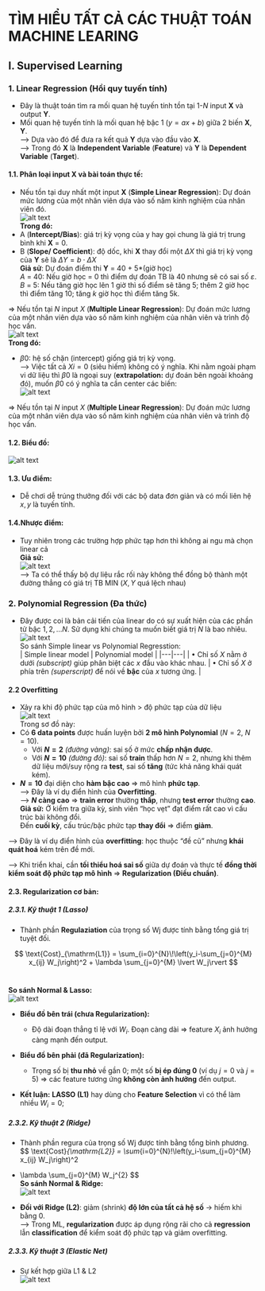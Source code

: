 # TÌM HIỂU TẤT CẢ CÁC THUẬT TOÁN MACHINE LEARING
## I.	Supervised Learning
### 1.	Linear Regression (Hồi quy tuyến tính)
-	Đây là thuật toán tìm ra mối quan hệ tuyến tính tồn tại $1$-$N$ input **X** và output **Y**.
-	Mối quan hệ tuyến tính là mối quan hệ bậc 1 ($y = ax + b$) giữa 2 biến **X**, **Y**.  </br>
⟶ Dựa vào đó để đưa ra kết quả **Y** dựa vào đầu vào **X**. </br>
⟶ Trong đó **X** là **Independent Variable** (**Feature**) và **Y** là **Dependent Variable** (**Target**). </br>
#### 1.1. Phân loại input X và bài toán thực tế:
-	Nếu tồn tại duy nhất một input **X** (**Simple Linear Regression**): Dự đoán mức lương của một nhân viên dựa vào số năm kinh nghiệm của nhân viên đó. </br> 
![alt text](https://github.com/aquattda/LTT_Sklearn_ML/blob/main/images/Simple_Linear.png) </br>
**Trong đó:** </br>
-	A (**Intercept/Bias**): giá trị kỳ vọng của y hay gọi chung là giá trị trung bình khi **X** = 0.
-	B (**Slope/ Coefficient**): độ dốc, khi **X** thay đổi một $\Delta X$ thì giá trị kỳ vọng của **Y** sẽ là $\Delta Y = b \cdot \Delta X$ </br>
**Giả sử**: Dự đoán điểm thi **Y** = 40 + 5*(giờ học) </br>
$A$ = 40: Nếu giờ học = 0 thì điểm dự đoán TB là 40 nhưng sẽ có sai số $\varepsilon$.</br>
$B$ = 5: Nếu tăng giờ học lên 1 giờ thì số điểm sẽ tăng 5; thêm 2 giờ học thì điểm tăng 10; tăng $k$ giờ  học thì điểm tăng 5k. </br>

⇒ Nếu tồn tại $N$ input $X$ (**Multiple Linear Regression**): Dự đoán mức lương của một nhân viên dựa vào số năm kinh nghiệm của nhân viên và trình độ học vấn. </br>
![alt text](https://github.com/aquattda/LTT_Sklearn_ML/blob/main/images/Multiple_Linear.png) </br>
**Trong đó:** </br>
-	$β0$: hệ số chặn (intercept) giống giá trị kỳ vọng. </br>
⟶ Việc tất cả $Xi = 0$ (siêu hiếm) không có ý nghĩa. Khi nằm ngoài phạm vi dữ liệu thì $β0$ là ngoại suy (**extrapolation:** dự đoán bên ngoài khoảng đó), muốn $β0$ có ý nghĩa ta cần center các biến: </br>
![alt text](https://github.com/aquattda/LTT_Sklearn_ML/blob/main/images/extrapolatrionpng.png) </br>

⇒ Nếu tồn tại $N$ input $X$ (**Multiple Linear Regression**): Dự đoán mức lương của một nhân viên dựa vào số năm kinh nghiệm của nhân viên và trình độ học vấn.
#### 1.2. Biểu đồ: </br>
![alt text](https://github.com/aquattda/LTT_Sklearn_ML/blob/main/images/chart_linear_regression.png) </br>
#### 1.3. Ưu điểm: </br>
-	Dễ chơi dễ trúng thưởng đối với các bộ data đơn giản và có mối liên hệ $x, y$ là tuyến tính. </br>
#### 1.4.Nhược điểm:  </br>
- Tuy nhiên trong các trường hợp phức tạp hơn thì không ai ngu mà chọn linear cả </br>
**Giả sử:**  </br>
![alt text](https://github.com/aquattda/LTT_Sklearn_ML/blob/main/images/chart_linear_regression_difficult.png) </br>
⟶ Ta có thể thấy bộ dự liệu rắc rối này không thể đồng bộ thành một đường thẳng có giá trị TB MIN ($X, Y$ quá lệch nhau) </br>
### 2.	Polynomial Regression (Đa thức)
- Đây được coi là bản cải tiến của linear do có sự xuất hiện của các phần tử bậc $1, 2, … N$. Sử dụng khi chúng ta muốn biết giá trị $N$ là bao nhiêu.
![alt text](https://github.com/aquattda/LTT_Sklearn_ML/blob/main/images/polynomial.jpeg)  </br>
So sánh Simple linear vs Polynomial Regresstion: </br>
| Simple linear model | Polynomial model |
|---|---|
| • Chỉ số $X$ nằm ở dưới *(subscript)* giúp phân biệt các $x$ đầu vào khác nhau. | • Chỉ số $X$ ở phía trên *(superscript)* để nói về **bậc** của $x$ tương ứng. |
#### 2.2 Overfitting
-	Xảy ra khi độ phức tạp của mô hình > độ phức tạp của dữ liệu </br>
![alt text](https://github.com/aquattda/LTT_Sklearn_ML/blob/main/images/overfitting.png) </br>
Trong sơ đồ này:
- Có **6 data points** được huấn luyện bởi **2 mô hình Polynomial** ($N=2$, $N=10$).
  - Với **$N=2$** *(đường vàng)*: sai số ở mức **chấp nhận được**.
  - Với **$N=10$** *(đường đỏ)*: sai số **train** thấp hơn $N=2$, nhưng khi thêm dữ liệu mới/suy rộng ra **test**, sai số **tăng** (tức khả năng khái quát kém).
- **$N=10$** đại diện cho **hàm bậc cao** ⇒ mô hình **phức tạp**. </br>
⟶ Đây là ví dụ điển hình của **Overfitting**.  
⟶ **$N$ càng cao** ⇒ **train error** thường **thấp**, nhưng **test error** thường **cao**. </br>
**Giả sử:** Ở kiểm tra giữa kỳ, sinh viên “học vẹt” đạt điểm rất cao vì cấu trúc bài không đổi.  
Đến **cuối kỳ**, cấu trúc/bậc phức tạp **thay đổi** ⇒ điểm **giảm**.

⟶ Đây là ví dụ điển hình của **overfitting**: học thuộc “đề cũ” nhưng **khái quát hoá** kém trên đề mới.

⟶ Khi triển khai, cần **tối thiểu hoá sai số** giữa dự đoán và thực tế **đồng thời** **kiểm soát độ phức tạp mô hình** ⇒ **Regularization (Điều chuẩn)**.

#### 2.3. Regularization cơ bản:
##### 2.3.1. Kỹ thuật 1 **(Lasso)**
- Thành phần **Regulaziation** của trọng số Wj được tính bằng tổng giá trị tuyệt đối. </br>

$$
\text{Cost}_{\mathrm{L1}}
= \sum_{i=0}^{N}\!\left(y_i-\sum_{j=0}^{M} x_{ij} W_j\right)^2 + \lambda \sum_{j=0}^{M} \lvert W_j\rvert
$$ </br>

**So sánh Normal & Lasso:** </br>
![alt text](https://github.com/aquattda/LTT_Sklearn_ML/blob/main/images/overfitting.png) </br>
- **Biểu đồ bên trái (chưa Regularization):**
  - Độ dài đoạn thẳng tỉ lệ với $W_i$. Đoạn càng dài ⇒ feature $X_i$ ảnh hưởng càng mạnh đến output.

- **Biểu đồ bên phải (đã Regularization):**
  - Trọng số bị **thu nhỏ** về gần 0; một số **bị ép đúng 0** (ví dụ $j=0$ và $j=5$) ⇒ các feature tương ứng **không còn ảnh hưởng** đến output.

- **Kết luận:** **LASSO (L1)** hay dùng cho **Feature Selection** vì có thể làm nhiều $W_i=0$;
##### 2.3.2. Kỹ thuật 2 **(Ridge)**
- Thành phần regura của trọng số Wj được tính bằng tổng bình phương. </br>
$$
\text{Cost}_{\mathrm{L2}}
= \sum_{i=0}^{N}\!\left(y_i-\sum_{j=0}^{M} x_{ij} W_j\right)^2
+ \lambda \sum_{j=0}^{M} W_j^{2}
$$ </br>
**So sánh Normal & Ridge:** </br>
![alt text](https://github.com/aquattda/LTT_Sklearn_ML/blob/main/images/overfitting.png) </br>
- **Đối với Ridge (L2)**: giảm (shrink) **độ lớn của tất cả hệ số** → hiếm khi bằng 0. </br>
⟶ Trong ML, **regularization** được áp dụng rộng rãi cho cả **regression** lẫn **classification** để kiểm soát độ phức tạp và giảm overfitting.
##### 2.3.3. Kỹ thuật 3 **(Elastic Net)**
- Sự kết hợp giữa L1 & L2 </br>
![alt text](https://github.com/aquattda/LTT_Sklearn_ML/blob/main/images/overfitting.png) </br>
